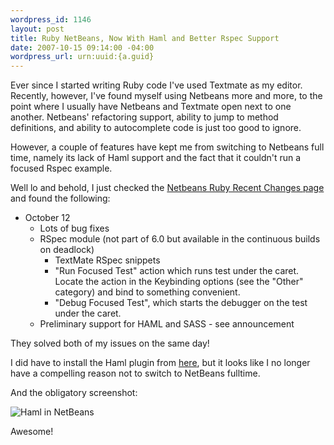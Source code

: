```yaml
--- 
wordpress_id: 1146
layout: post
title: Ruby NetBeans, Now With Haml and Better Rspec Support
date: 2007-10-15 09:14:00 -04:00
wordpress_url: urn:uuid:{a.guid}
---
```

<p>Ever since I started writing Ruby code I've used Textmate as my editor.  Recently, however, I've found myself using Netbeans more and more, to the point where I usually have Netbeans and Textmate open next to one another.  Netbeans' refactoring support, ability to jump to method definitions, and ability to autocomplete code is just too good to ignore.</p>

<p>However, a couple of features have kept me from switching to Netbeans full time, namely its lack of Haml support and the fact that it couldn't run a focused Rspec example.</p>

<p>Well lo and behold, I just checked the <a href="http://wiki.netbeans.org/wiki/view/RubyRecentChanges">Netbeans Ruby Recent Changes page</a> and found the following:</p>

<ul>
<li>October 12
<ul>
<li>Lots of bug fixes</li>
<li>RSpec module (not part of 6.0 but available in the continuous builds on deadlock)
<ul>
<li>TextMate RSpec snippets</li>
<li>"Run Focused Test" action which runs test under the caret. Locate the action in the Keybinding options (see the "Other" category) and bind to something convenient.</li>
<li>"Debug Focused Test", which starts the debugger on the test under the caret. </li>
</ul></li>
<li>Preliminary support for HAML and SASS - see announcement </li>
</ul></li>
</ul>

<p>They solved both of my issues on the same day!</p>

<p>I did have to install the Haml plugin from <a href="http://mediacast.sun.com/details.jsp?id=3759">here</a>, but it looks like I no longer have a compelling reason not to switch to NetBeans fulltime.</p>

<p>And the obligatory screenshot:</p>

<p><img src="http://farm3.static.flickr.com/2192/1578264725_7c53b1026e.jpg" alt="Haml in NetBeans" title="Haml in NetBeans"/></p>

<p>Awesome!</p>
